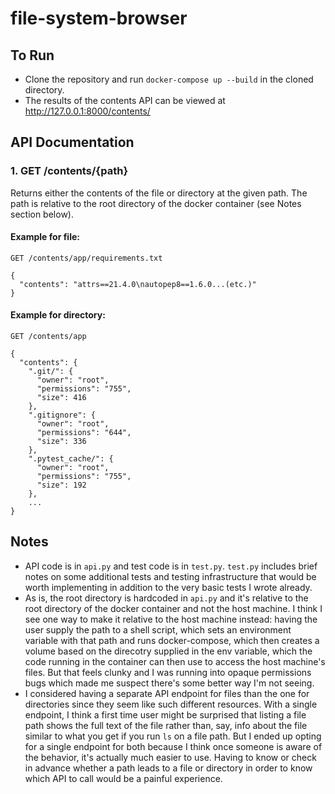 # file-system-browser
## To Run
- Clone the repository and run `docker-compose up --build` in the cloned directory.
- The results of the contents API can be viewed at http://127.0.0.1:8000/contents/
## API Documentation

### 1. GET /contents/{path}
Returns either the contents of the file or directory at the given path. The path is relative to the root directory of the docker container (see Notes section below).
#### Example for file:
`GET /contents/app/requirements.txt`

```
{
  "contents": "attrs==21.4.0\nautopep8==1.6.0...(etc.)"
}
```
#### Example for directory:
`GET /contents/app`

```
{
  "contents": {
    ".git/": {
      "owner": "root", 
      "permissions": "755", 
      "size": 416
    }, 
    ".gitignore": {
      "owner": "root", 
      "permissions": "644", 
      "size": 336
    }, 
    ".pytest_cache/": {
      "owner": "root", 
      "permissions": "755", 
      "size": 192
    },
    ...
}
```

## Notes

- API code is in `api.py` and test code is in `test.py`. `test.py` includes brief notes on some additional tests and testing infrastructure that would be worth implementing in addition to the very basic tests I wrote already.
- As is, the root directory is hardcoded in `api.py` and it's relative to the root directory of the docker container and not the host machine. I think I see one way to make it relative to the host machine instead: having the user supply the path to a shell script, which sets an environment variable with that path and runs docker-compose, which then creates a volume based on the direcotry supplied in the env variable, which the code running in the container can then use to access the host machine's files. But that feels clunky and I was running into opaque permissions bugs which made me suspect there's some better way I'm not seeing.
- I considered having a separate API endpoint for files than the one for directories since they seem like such different resources. With a single endpoint, I think a first time user might be surprised that listing a file path shows the full text of the file rather than, say, info about the file similar to what you get if you run `ls` on a file path. But I ended up opting for a single endpoint for both because I think once someone is aware of the behavior, it's actually much easier to use. Having to know or check in advance whether a path leads to a file or directory in order to know which API to call would be a painful experience.
